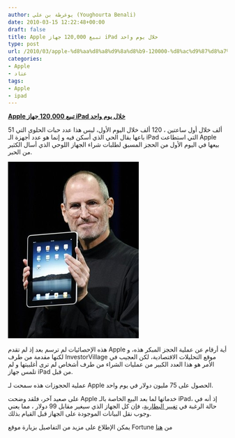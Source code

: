 ```yaml
---
author: يوغرطة بن علي (Youghourta Benali)
date: 2010-03-15 12:22:48+00:00
draft: false
title: Apple تبيع 120,000 جهاز iPad خلال يوم واحد
type: post
url: /2010/03/apple-%d8%aa%d8%a8%d9%8a%d8%b9-120000-%d8%ac%d9%87%d8%a7%d8%b2-ipad-%d8%ae%d9%84%d8%a7%d9%84-%d9%8a%d9%88%d9%85-%d9%88%d8%a7%d8%ad%d8%af/
categories:
- Apple
- عتاد
tags:
- Apple
- ipad
---
```


[**Apple تبيع 120,000 جهاز iPad خلال يوم واحد**](https://www.it-scoop.com/2010/03/apple-%d8%aa%d8%a8%d9%8a%d8%b9-120000-%d8%ac%d9%87%d8%a7%d8%b2-ipad-%d8%ae%d9%84%d8%a7%d9%84-%d9%8a%d9%88%d9%85-%d9%88%d8%a7%d8%ad%d8%af/)


51 ألف خلال أول ساعتين ، 120 ألف خلال اليوم الأول، ليس هذا عدد حبات الحلوى التي باعها بقال الحي الذي أسكن فيه و إنما هو عدد أجهزة الـ iPad التي استطاعت Apple بيعها في اليوم الأول من الحجز المسبق لطلبات شراء الجهاز اللوحي الذي أسال الكثير من الحبر.

[![](steve-jobs-ipad.jpg)
](https://www.it-scoop.com/2010/03/apple-%d8%aa%d8%a8%d9%8a%d8%b9-120000-%d8%ac%d9%87%d8%a7%d8%b2-ipad-%d8%ae%d9%84%d8%a7%d9%84-%d9%8a%d9%88%d9%85-%d9%88%d8%a7%d8%ad%d8%af/)

هذه الإحصائيات لم ترسم بعد إذ لم تقدم Apple أية أرقام عن عملية الحجز المبكر هذه، و لكنها مقدمة من طرف InvestorVillage موقع التحليلات الاقتصادية، لكن العجيب في الأمر هو هذا العدد الكبير من عمليات الشراء من طرف أشخاص لم ترى أغلبيتها و لم تلمس جهاز iPad من قبل.

عملية الحجوزات هذه سمحت لـ Apple الحصول على 75 مليون دولار في يوم واحد.

على صعيد آخر، فلقد وضحت Apple خدماتها لما بعد البيع الخاصة بالـ iPad، إذ أنه في حالة الرغبة في [تغيير البطارية](http://www.apple.com/support/ipad/service/battery/)، فإن كل الجهاز الذي سيغير مقابل 99 دولار ، مما يعني وجوب نقل البيانات الموجودة على الجهاز قبل القيام بذلك.

يمكن الإطلاع على مزيد من التفاصيل بزيارة موقع Fortune من [هنا](http://brainstormtech.blogs.fortune.cnn.com/2010/03/13/day-1-estimate-120000-ipads-sold/)
